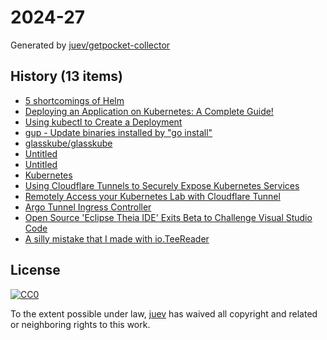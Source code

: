# 2024-27

Generated by [juev/getpocket-collector](https://github.com/juev/getpocket-collector)

## History (13 items)

- [5 shortcomings of Helm](https://glasskube.eu/en/r/knowledge/5-helm-shortcomings/)
- [Deploying an Application on Kubernetes: A Complete Guide!](https://dev.to/pavanbelagatti/deploying-an-application-on-kubernetes-a-complete-guide-1cj6)
- [Using kubectl to Create a Deployment](https://kubernetes.io/docs/tutorials/kubernetes-basics/deploy-app/deploy-intro/)
- [gup - Update binaries installed by "go install"](https://github.com/nao1215/gup)
- [glasskube/glasskube](https://github.com/glasskube/glasskube)
- [Untitled](https://developers.cloudflare.com/cloudflare-one/tutorials/many-cfd-one-tunnel)
- [Untitled](https://developers.cloudflare.com/cloudflare-one/tutorials/kubectl)
- [Kubernetes](https://developers.cloudflare.com/cloudflare-one/connections/connect-networks/deploy-tunnels/deployment-guides/kubernetes/)
- [Using Cloudflare Tunnels to Securely Expose Kubernetes Services](https://itnext.io/using-cloudflare-tunnels-to-securely-expose-kubernetes-services-26713fb5da0a)
- [Remotely Access your Kubernetes Lab with Cloudflare Tunnel](https://blog.marcolancini.it/2021/blog-kubernetes-lab-cloudflare-tunnel/)
- [Argo Tunnel Ingress Controller](https://github.com/cloudflare/cloudflare-ingress-controller)
- [Open Source 'Eclipse Theia IDE' Exits Beta to Challenge Visual Studio Code](https://visualstudiomagazine.com/Articles/2024/06/27/eclipse-theia-ide.aspx)
- [A silly mistake that I made with io.TeeReader](https://vishnubharathi.codes/blog/a-silly-mistake-that-i-made-with-io.teereader/?utm_source=christophberger&utm_medium=email&utm_campaign=2024-06-30-supply-chain-attack-anyone)

## License

[![CC0](https://mirrors.creativecommons.org/presskit/buttons/88x31/svg/cc-zero.svg)](https://creativecommons.org/publicdomain/zero/1.0/)

To the extent possible under law, [juev](https://github.com/juev) has waived all copyright and related or neighboring rights to this work.
